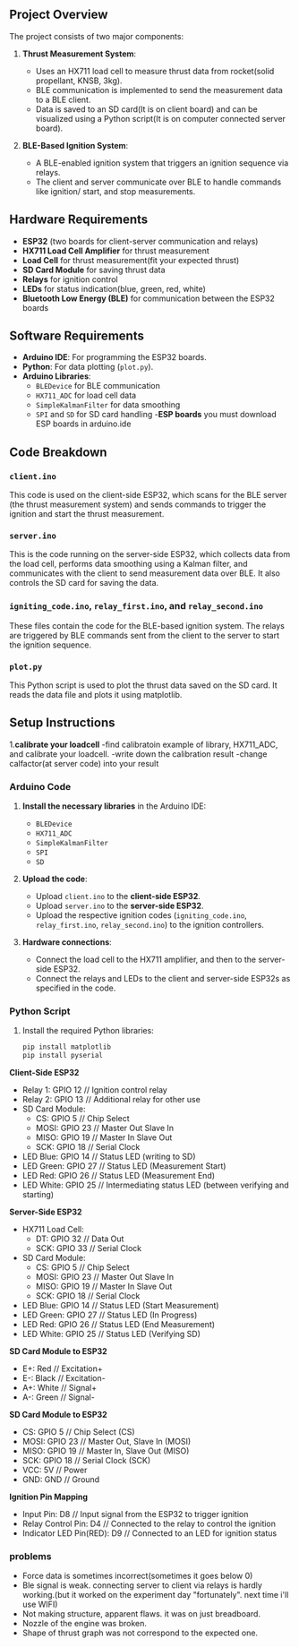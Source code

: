 
## Project Overview

The project consists of two major components:

1. **Thrust Measurement System**:
   - Uses an HX711 load cell to measure thrust data from rocket(solid propellant, KNSB, 3kg).
   - BLE communication is implemented to send the measurement data to a BLE client.
   - Data is saved to an SD card(It is on client board) and can be visualized using a Python script(It is on computer connected server board).

2. **BLE-Based Ignition System**:
   - A BLE-enabled ignition system that triggers an ignition sequence via relays.
   - The client and server communicate over BLE to handle commands like ignition/ start, and stop measurements.

## Hardware Requirements

- **ESP32** (two boards for client-server communication and relays)
- **HX711 Load Cell Amplifier** for thrust measurement
- **Load Cell** for thrust measurement(fit your expected thrust)
- **SD Card Module** for saving thrust data
- **Relays** for ignition control
- **LEDs** for status indication(blue, green, red, white)
- **Bluetooth Low Energy (BLE)** for communication between the ESP32 boards

## Software Requirements

- **Arduino IDE**: For programming the ESP32 boards.
- **Python**: For data plotting (`plot.py`).
- **Arduino Libraries**:
  - `BLEDevice` for BLE communication
  - `HX711_ADC` for load cell data
  - `SimpleKalmanFilter` for data smoothing
  - `SPI` and `SD` for SD card handling
-**ESP boards** you must download ESP boards in arduino.ide

## Code Breakdown

### `client.ino`
This code is used on the client-side ESP32, which scans for the BLE server (the thrust measurement system) and sends commands to trigger the ignition and start the thrust measurement.

### `server.ino`
This is the code running on the server-side ESP32, which collects data from the load cell, performs data smoothing using a Kalman filter, and communicates with the client to send measurement data over BLE. It also controls the SD card for saving the data.

### `igniting_code.ino`, `relay_first.ino`, and `relay_second.ino`
These files contain the code for the BLE-based ignition system. The relays are triggered by BLE commands sent from the client to the server to start the ignition sequence.

### `plot.py`
This Python script is used to plot the thrust data saved on the SD card. It reads the data file and plots it using matplotlib.

## Setup Instructions
1.**calibrate your loadcell**
   -find calibratoin example of library, HX711_ADC, and calibrate your loadcell.
   -write down the calibration result
   -change calfactor(at server code) into your result
### Arduino Code
1. **Install the necessary libraries** in the Arduino IDE:
   - `BLEDevice`
   - `HX711_ADC`
   - `SimpleKalmanFilter`
   - `SPI`
   - `SD`

2. **Upload the code**:
   - Upload `client.ino` to the **client-side ESP32**.
   - Upload `server.ino` to the **server-side ESP32**.
   - Upload the respective ignition codes (`igniting_code.ino`, `relay_first.ino`, `relay_second.ino`) to the ignition controllers.

3. **Hardware connections**:
   - Connect the load cell to the HX711 amplifier, and then to the server-side ESP32.
   - Connect the relays and LEDs to the client and server-side ESP32s as specified in the code.

### Python Script
1. Install the required Python libraries:
   ```bash
   pip install matplotlib
   pip install pyserial
**Client-Side ESP32**
- Relay 1:        GPIO 12  // Ignition control relay
- Relay 2:        GPIO 13  // Additional relay for other use
- SD Card Module:
   - CS:          GPIO 5   // Chip Select
   - MOSI:        GPIO 23  // Master Out Slave In
   - MISO:        GPIO 19  // Master In Slave Out
   - SCK:         GPIO 18  // Serial Clock
- LED Blue:       GPIO 14  // Status LED (writing to SD)
- LED Green:      GPIO 27  // Status LED (Measurement Start)
- LED Red:        GPIO 26  // Status LED (Measurement End)
- LED White:      GPIO 25  // Intermediating status LED (between verifying and starting)

**Server-Side ESP32**
- HX711 Load Cell:
   - DT:          GPIO 32  // Data Out
   - SCK:         GPIO 33  // Serial Clock
- SD Card Module:
   - CS:          GPIO 5   // Chip Select
   - MOSI:        GPIO 23  // Master Out Slave In
   - MISO:        GPIO 19  // Master In Slave Out
   - SCK:         GPIO 18  // Serial Clock
- LED Blue:       GPIO 14  // Status LED (Start Measurement)
- LED Green:      GPIO 27  // Status LED (In Progress)
- LED Red:        GPIO 26  // Status LED (End Measurement)
- LED White:      GPIO 25  // Status LED (Verifying SD)

**SD Card Module to ESP32**
- E+:   Red      // Excitation+
- E-:   Black    // Excitation-
- A+:   White    // Signal+
- A-:   Green    // Signal-


**SD Card Module to ESP32**
- CS:      GPIO 5    // Chip Select (CS)
- MOSI:    GPIO 23   // Master Out, Slave In (MOSI)
- MISO:    GPIO 19   // Master In, Slave Out (MISO)
- SCK:     GPIO 18   // Serial Clock (SCK)
- VCC:     5V        // Power
- GND:     GND       // Ground


**Ignition Pin Mapping**
- Input Pin:                    D8   // Input signal from the ESP32 to trigger ignition
- Relay Control Pin:            D4   // Connected to the relay to control the ignition
- Indicator LED Pin(RED):       D9   // Connected to an LED for ignition status






### problems
- Force data is sometimes incorrect(sometimes it goes below 0)
- Ble signal is weak. connecting server to client via relays is hardly working.(but it worked on the experiment day "fortunately". next time i'll use WIFI)
- Not making structure, apparent flaws. it was on just breadboard.
- Nozzle of the engine was broken. 
- Shape of thrust graph was not correspond to the expected one.
